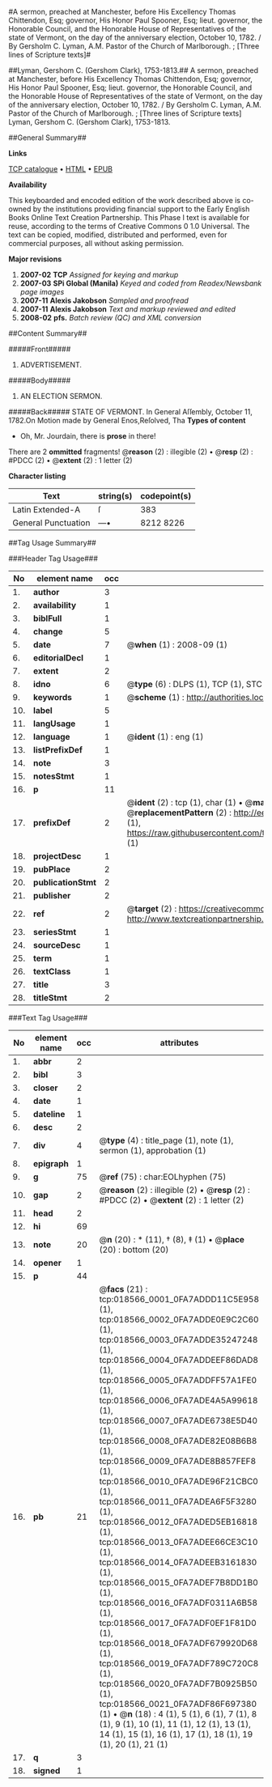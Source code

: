 #A sermon, preached at Manchester, before His Excellency Thomas Chittendon, Esq; governor, His Honor Paul Spooner, Esq; lieut. governor, the Honorable Council, and the Honorable House of Representatives of the state of Vermont, on the day of the anniversary election, October 10, 1782. / By Gersholm C. Lyman, A.M. Pastor of the Church of Marlborough. ; [Three lines of Scripture texts]#

##Lyman, Gershom C. (Gershom Clark), 1753-1813.##
A sermon, preached at Manchester, before His Excellency Thomas Chittendon, Esq; governor, His Honor Paul Spooner, Esq; lieut. governor, the Honorable Council, and the Honorable House of Representatives of the state of Vermont, on the day of the anniversary election, October 10, 1782. / By Gersholm C. Lyman, A.M. Pastor of the Church of Marlborough. ; [Three lines of Scripture texts]
Lyman, Gershom C. (Gershom Clark), 1753-1813.

##General Summary##

**Links**

[TCP catalogue](http://www.ota.ox.ac.uk/tcp/)  • 
[HTML](http://tei.it.ox.ac.uk/tcp/Texts-HTML/free/N14/N14632.html)  • 
[EPUB](http://tei.it.ox.ac.uk/tcp/Texts-EPUB/free/N14/N14632.epub)

**Availability**

This keyboarded and encoded edition of the
	       work described above is co-owned by the institutions
	       providing financial support to the Early English Books
	       Online Text Creation Partnership. This Phase I text is
	       available for reuse, according to the terms of Creative
	       Commons 0 1.0 Universal. The text can be copied,
	       modified, distributed and performed, even for
	       commercial purposes, all without asking permission.

**Major revisions**

1. __2007-02__ __TCP__ *Assigned for keying and markup*
1. __2007-03__ __SPi Global (Manila)__ *Keyed and coded from Readex/Newsbank page images*
1. __2007-11__ __Alexis Jakobson__ *Sampled and proofread*
1. __2007-11__ __Alexis Jakobson__ *Text and markup reviewed and edited*
1. __2008-02__ __pfs.__ *Batch review (QC) and XML conversion*

##Content Summary##

#####Front#####

1. ADVERTISEMENT.

#####Body#####

1. AN ELECTION SERMON.

#####Back#####
STATE OF VERMONT. In General Aſſembly, October 11, 1782.On Motion made by General Enos,Reſolved, Tha
**Types of content**

  * Oh, Mr. Jourdain, there is **prose** in there!

There are 2 **ommitted** fragments! 
 @__reason__ (2) : illegible (2)  •  @__resp__ (2) : #PDCC (2)  •  @__extent__ (2) : 1 letter (2)

**Character listing**


|Text|string(s)|codepoint(s)|
|---|---|---|
|Latin Extended-A|ſ|383|
|General Punctuation|—•|8212 8226|

##Tag Usage Summary##

###Header Tag Usage###

|No|element name|occ|attributes|
|---|---|---|---|
|1.|__author__|3||
|2.|__availability__|1||
|3.|__biblFull__|1||
|4.|__change__|5||
|5.|__date__|7| @__when__ (1) : 2008-09 (1)|
|6.|__editorialDecl__|1||
|7.|__extent__|2||
|8.|__idno__|6| @__type__ (6) : DLPS (1), TCP (1), STC (1), NOTIS (1), IMAGE-SET (1), EVANS-CITATION (1)|
|9.|__keywords__|1| @__scheme__ (1) : http://authorities.loc.gov/ (1)|
|10.|__label__|5||
|11.|__langUsage__|1||
|12.|__language__|1| @__ident__ (1) : eng (1)|
|13.|__listPrefixDef__|1||
|14.|__note__|3||
|15.|__notesStmt__|1||
|16.|__p__|11||
|17.|__prefixDef__|2| @__ident__ (2) : tcp (1), char (1)  •  @__matchPattern__ (2) : ([0-9\-]+):([0-9IVX]+) (1), (.+) (1)  •  @__replacementPattern__ (2) : http://eebo.chadwyck.com/downloadtiff?vid=$1&page=$2 (1), https://raw.githubusercontent.com/textcreationpartnership/Texts/master/tcpchars.xml#$1 (1)|
|18.|__projectDesc__|1||
|19.|__pubPlace__|2||
|20.|__publicationStmt__|2||
|21.|__publisher__|2||
|22.|__ref__|2| @__target__ (2) : https://creativecommons.org/publicdomain/zero/1.0/ (1), http://www.textcreationpartnership.org/docs/. (1)|
|23.|__seriesStmt__|1||
|24.|__sourceDesc__|1||
|25.|__term__|1||
|26.|__textClass__|1||
|27.|__title__|3||
|28.|__titleStmt__|2||


###Text Tag Usage###

|No|element name|occ|attributes|
|---|---|---|---|
|1.|__abbr__|2||
|2.|__bibl__|3||
|3.|__closer__|2||
|4.|__date__|1||
|5.|__dateline__|1||
|6.|__desc__|2||
|7.|__div__|4| @__type__ (4) : title_page (1), note (1), sermon (1), approbation (1)|
|8.|__epigraph__|1||
|9.|__g__|75| @__ref__ (75) : char:EOLhyphen (75)|
|10.|__gap__|2| @__reason__ (2) : illegible (2)  •  @__resp__ (2) : #PDCC (2)  •  @__extent__ (2) : 1 letter (2)|
|11.|__head__|2||
|12.|__hi__|69||
|13.|__note__|20| @__n__ (20) : * (11), † (8), ‡ (1)  •  @__place__ (20) : bottom (20)|
|14.|__opener__|1||
|15.|__p__|44||
|16.|__pb__|21| @__facs__ (21) : tcp:018566_0001_0FA7ADDD11C5E958 (1), tcp:018566_0002_0FA7ADDE0E9C2C60 (1), tcp:018566_0003_0FA7ADDE35247248 (1), tcp:018566_0004_0FA7ADDEEF86DAD8 (1), tcp:018566_0005_0FA7ADDFF57A1FE0 (1), tcp:018566_0006_0FA7ADE4A5A99618 (1), tcp:018566_0007_0FA7ADE6738E5D40 (1), tcp:018566_0008_0FA7ADE82E08B6B8 (1), tcp:018566_0009_0FA7ADE8B857FEF8 (1), tcp:018566_0010_0FA7ADE96F21CBC0 (1), tcp:018566_0011_0FA7ADEA6F5F3280 (1), tcp:018566_0012_0FA7ADED5EB16818 (1), tcp:018566_0013_0FA7ADEE66CE3C10 (1), tcp:018566_0014_0FA7ADEEB3161830 (1), tcp:018566_0015_0FA7ADEF7B8DD1B0 (1), tcp:018566_0016_0FA7ADF0311A6B58 (1), tcp:018566_0017_0FA7ADF0EF1F81D0 (1), tcp:018566_0018_0FA7ADF679920D68 (1), tcp:018566_0019_0FA7ADF789C720C8 (1), tcp:018566_0020_0FA7ADF7B0925B50 (1), tcp:018566_0021_0FA7ADF86F697380 (1)  •  @__n__ (18) : 4 (1), 5 (1), 6 (1), 7 (1), 8 (1), 9 (1), 10 (1), 11 (1), 12 (1), 13 (1), 14 (1), 15 (1), 16 (1), 17 (1), 18 (1), 19 (1), 20 (1), 21 (1)|
|17.|__q__|3||
|18.|__signed__|1||
